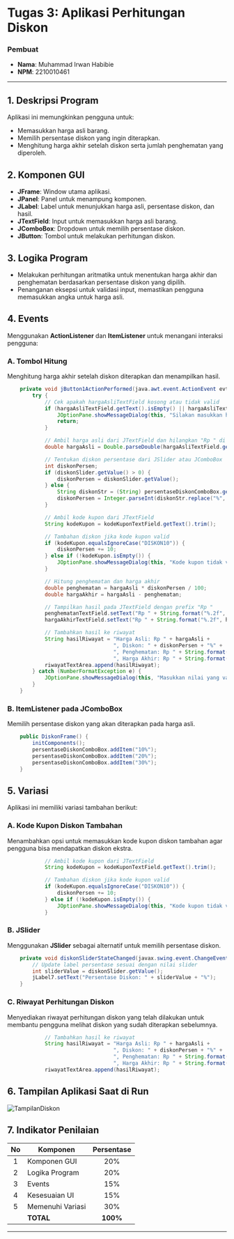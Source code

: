 # Tugas 3: Aplikasi Perhitungan Diskon

### Pembuat
- **Nama**: Muhammad Irwan Habibie
- **NPM**: 2210010461

---

## 1. Deskripsi Program
Aplikasi ini memungkinkan pengguna untuk:
- Memasukkan harga asli barang.
- Memilih persentase diskon yang ingin diterapkan.
- Menghitung harga akhir setelah diskon serta jumlah penghematan yang diperoleh.

## 2. Komponen GUI
- **JFrame**: Window utama aplikasi.
- **JPanel**: Panel untuk menampung komponen.
- **JLabel**: Label untuk menunjukkan harga asli, persentase diskon, dan hasil.
- **JTextField**: Input untuk memasukkan harga asli barang.
- **JComboBox**: Dropdown untuk memilih persentase diskon.
- **JButton**: Tombol untuk melakukan perhitungan diskon.

## 3. Logika Program
- Melakukan perhitungan aritmatika untuk menentukan harga akhir dan penghematan berdasarkan persentase diskon yang dipilih.
- Penanganan eksepsi untuk validasi input, memastikan pengguna memasukkan angka untuk harga asli.

## 4. Events
Menggunakan **ActionListener** dan **ItemListener** untuk menangani interaksi pengguna:

### A. Tombol Hitung
Menghitung harga akhir setelah diskon diterapkan dan menampilkan hasil.
```java
    private void jButton1ActionPerformed(java.awt.event.ActionEvent evt) {                                         
        try {
            // Cek apakah hargaAsliTextField kosong atau tidak valid
            if (hargaAsliTextField.getText().isEmpty() || hargaAsliTextField.getText().equals("Rp ")) {
                JOptionPane.showMessageDialog(this, "Silakan masukkan harga asli.", "Error", JOptionPane.ERROR_MESSAGE);
                return;
            }

            // Ambil harga asli dari JTextField dan hilangkan "Rp " di depannya
            double hargaAsli = Double.parseDouble(hargaAsliTextField.getText().replace("Rp ", ""));

            // Tentukan diskon persentase dari JSlider atau JComboBox
            int diskonPersen;
            if (diskonSlider.getValue() > 0) {
                diskonPersen = diskonSlider.getValue();
            } else {
                String diskonStr = (String) persentaseDiskonComboBox.getSelectedItem();
                diskonPersen = Integer.parseInt(diskonStr.replace("%", ""));
            }

            // Ambil kode kupon dari JTextField
            String kodeKupon = kodeKuponTextField.getText().trim();

            // Tambahan diskon jika kode kupon valid
            if (kodeKupon.equalsIgnoreCase("DISKON10")) {
                diskonPersen += 10;
            } else if (!kodeKupon.isEmpty()) {
                JOptionPane.showMessageDialog(this, "Kode kupon tidak valid.", "Info", JOptionPane.INFORMATION_MESSAGE);
            }

            // Hitung penghematan dan harga akhir
            double penghematan = hargaAsli * diskonPersen / 100;
            double hargaAkhir = hargaAsli - penghematan;

            // Tampilkan hasil pada JTextField dengan prefix "Rp "
            penghematanTextField.setText("Rp " + String.format("%.2f", penghematan));
            hargaAkhirTextField.setText("Rp " + String.format("%.2f", hargaAkhir));

            // Tambahkan hasil ke riwayat
            String hasilRiwayat = "Harga Asli: Rp " + hargaAsli +
                                  ", Diskon: " + diskonPersen + "%" +
                                  ", Penghematan: Rp " + String.format("%.2f", penghematan) +
                                  ", Harga Akhir: Rp " + String.format("%.2f", hargaAkhir) + "\n";
            riwayatTextArea.append(hasilRiwayat);
        } catch (NumberFormatException e) {
            JOptionPane.showMessageDialog(this, "Masukkan nilai yang valid.", "Error", JOptionPane.ERROR_MESSAGE);
        }
    }  
```
### B. ItemListener pada JComboBox
Memilih persentase diskon yang akan diterapkan pada harga asli.
```java
    public DiskonFrame() {
        initComponents();
        persentaseDiskonComboBox.addItem("10%");
        persentaseDiskonComboBox.addItem("20%");
        persentaseDiskonComboBox.addItem("30%");
    }
```

## 5. Variasi
Aplikasi ini memiliki variasi tambahan berikut:

### A. Kode Kupon Diskon Tambahan
Menambahkan opsi untuk memasukkan kode kupon diskon tambahan agar pengguna bisa mendapatkan diskon ekstra.
```java
            // Ambil kode kupon dari JTextField
            String kodeKupon = kodeKuponTextField.getText().trim();

            // Tambahan diskon jika kode kupon valid
            if (kodeKupon.equalsIgnoreCase("DISKON10")) {
                diskonPersen += 10;
            } else if (!kodeKupon.isEmpty()) {
                JOptionPane.showMessageDialog(this, "Kode kupon tidak valid.", "Info", JOptionPane.INFORMATION_MESSAGE);
            }
```
### B. JSlider
Menggunakan **JSlider** sebagai alternatif untuk memilih persentase diskon.
```java
    private void diskonSliderStateChanged(javax.swing.event.ChangeEvent evt) {                                          
        // Update label persentase sesuai dengan nilai slider
        int sliderValue = diskonSlider.getValue();
        jLabel7.setText("Persentase Diskon: " + sliderValue + "%");
    }  
```

### C. Riwayat Perhitungan Diskon
Menyediakan riwayat perhitungan diskon yang telah dilakukan untuk membantu pengguna melihat diskon yang sudah diterapkan sebelumnya.
```java
            // Tambahkan hasil ke riwayat
            String hasilRiwayat = "Harga Asli: Rp " + hargaAsli +
                                  ", Diskon: " + diskonPersen + "%" +
                                  ", Penghematan: Rp " + String.format("%.2f", penghematan) +
                                  ", Harga Akhir: Rp " + String.format("%.2f", hargaAkhir) + "\n";
            riwayatTextArea.append(hasilRiwayat);
```
## 6. Tampilan Aplikasi Saat di Run

![TampilanDiskon](https://github.com/user-attachments/assets/2e924e34-938b-4c8a-8389-59a74edac539)

## 7. Indikator Penilaian

| No  | Komponen          | Persentase |
| :-: | ------------------ | :--------: |
|  1  | Komponen GUI      |     20%    |
|  2  | Logika Program    |     20%    |
|  3  | Events            |     15%    |
|  4  | Kesesuaian UI     |     15%    |
|  5  | Memenuhi Variasi  |     30%    |
|     | **TOTAL**         |  **100%**  |

--- 
